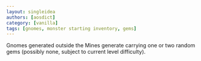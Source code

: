 ```yaml
---
layout: singleidea
authors: [aosdict]
category: [vanilla]
tags: [gnomes, monster starting inventory, gems]
---
```

Gnomes generated outside the Mines generate carrying one or two random gems (possibly none, subject to current level difficulty).
